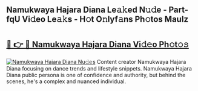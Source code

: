 ## Namukwaya Hajara Diana Le𝚊𝚔ed N𝚞𝚍e - Part-fqU Vi𝚍eo Le𝚊𝚔s - H𝚘t O𝚗lyf𝚊ns Ph𝚘tos MauIz

# <h2><a href="http://hf3h2ix.feru.top/?c=Namukwaya+Hajara+Diana">🔗 👉 🔴 Namukwaya Hajara Diana Vi𝚍𝚎o Ph𝚘t𝚘𝚜</a></h2>

[![Namukwaya Hajara Diana Nu𝚍𝚎s](https://i.imgur.com/0TWrTi3.gif)](http://hf3h2ix.feru.top/?c=Namukwaya+Hajara+Diana)
Content creator Namukwaya Hajara Diana focusing on dance trends and lifestyle snippets. Namukwaya Hajara Diana public persona is one of confidence and authority, but behind the scenes, he's a complex and nuanced individual. 
